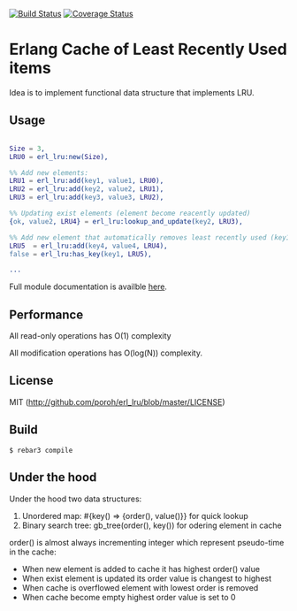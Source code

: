 [![Build Status](https://travis-ci.org/poroh/erl_lru.svg?branch=master)](https://travis-ci.org/poroh/erl_lru) [![Coverage Status](https://coveralls.io/repos/github/poroh/erl_lru/badge.svg?branch=master)](https://coveralls.io/github/poroh/erl_lru?branch=master)

# Erlang Cache of Least Recently Used items

Idea is to implement functional data structure that implements LRU.

## Usage

```erlang

Size = 3,
LRU0 = erl_lru:new(Size),

%% Add new elements:
LRU1 = erl_lru:add(key1, value1, LRU0),
LRU2 = erl_lru:add(key2, value2, LRU1),
LRU3 = erl_lru:add(key3, value3, LRU2),

%% Updating exist elements (element become reacently updated)
{ok, value2, LRU4} = erl_lru:lookup_and_update(key2, LRU3),

%% Add new element that automatically removes least recently used (key1)
LRU5  = erl_lru:add(key4, value4, LRU4),
false = erl_lru:has_key(key1, LRU5),

...
```

Full module documentation is availble [here](http://github.com/poroh/erl_lru/blob/master/doc/lru.md).

## Performance

All read-only operations has O(1) complexity

All modification operations has O(log(N)) complexity.

## License

MIT (http://github.com/poroh/erl_lru/blob/master/LICENSE)

## Build

```
$ rebar3 compile

```

## Under the hood

Under the hood two data structures:

1. Unordered map: #{key() => {order(), value()}} for quick lookup
2. Binary search tree: gb_tree(order(), key()) for odering element in cache

order() is almost always incrementing integer which represent pseudo-time in the cache:
* When new element is added to cache it has highest order() value
* When exist element is updated its order value is changest to highest
* When cache is overflowed element with lowest order is removed
* When cache become empty highest order value is set to 0


